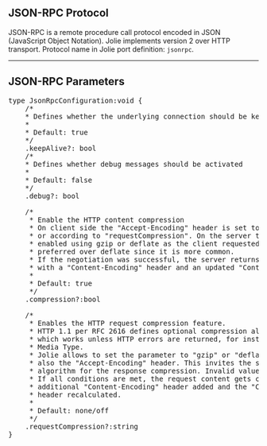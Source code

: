 ## JSON-RPC Protocol

JSON-RPC is a remote procedure call protocol encoded in JSON (JavaScript Object Notation).
Jolie implements version 2 over HTTP transport.
Protocol name in Jolie port definition: `jsonrpc`.

---

## JSON-RPC Parameters

<pre class="code">
type JsonRpcConfiguration:void {
	/*
	* Defines whether the underlying connection should be kept open.
	*
	* Default: true
	*/
	.keepAlive?: bool
	/*
	* Defines whether debug messages should be activated
	*
	* Default: false
	*/
	.debug?: bool

	/*
	 * Enable the HTTP content compression
	 * On client side the "Accept-Encoding" header is set to "gzip, deflate"
	 * or according to "requestCompression". On the server the compression is
	 * enabled using gzip or deflate as the client requested it. gzip is
	 * preferred over deflate since it is more common.
	 * If the negotiation was successful, the server returns the compressed data
	 * with a "Content-Encoding" header and an updated "Content-Length" field.
	 *
	 * Default: true
	 */
	.compression?:bool

	/*
	 * Enables the HTTP request compression feature.
	 * HTTP 1.1 per RFC 2616 defines optional compression also on POST requests,
	 * which works unless HTTP errors are returned, for instance 415 Unsupported
	 * Media Type.
	 * Jolie allows to set the parameter to "gzip" or "deflate" which overrides
	 * also the "Accept-Encoding" header. This invites the server to use the same
	 * algorithm for the response compression. Invalid values are ignored.
	 * If all conditions are met, the request content gets compressed, an
	 * additional "Content-Encoding" header added and the "Content-Length"
	 * header recalculated.
	 *
	 * Default: none/off
	 */
	.requestCompression?:string
}

</pre>